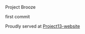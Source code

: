 Project Brooze

first commit


Proudly served at [Project13-website](https://www.nathan-mimoun.live)